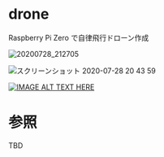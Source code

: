 # drone
Raspberry Pi Zero で自律飛行ドローン作成


![20200728_212705](https://user-images.githubusercontent.com/12773136/88665508-af150780-d119-11ea-9215-3024a63091c2.jpg)

![スクリーンショット 2020-07-28 20 43 59](https://user-images.githubusercontent.com/12773136/88665623-dcfa4c00-d119-11ea-9e1c-071c06218d26.png)

[![IMAGE ALT TEXT HERE](http://i.ytimg.com/vi/l3_lmeqfvos/hqdefault.jpg)](https://www.youtube.com/watch?v=l3_lmeqfvos)



# 参照

TBD


